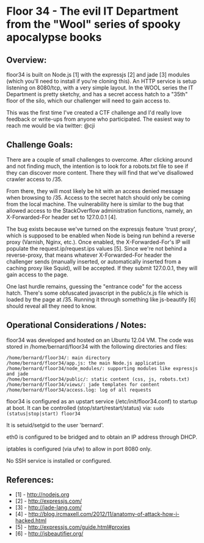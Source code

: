 Floor 34 - The evil IT Department from the "Wool" series of spooky apocalypse books
===================================================================================


Overview:
---------
floor34 is built on Node.js [1] with the expressjs [2] and jade [3] modules (which you'll need to install if you're cloning this). An HTTP service is setup
listening on 8080/tcp, with a very simple layout. In the WOOL series the IT Department is pretty sketchy,
and has a secret access hatch to a "35th" floor of the silo, which our challenger will need to gain access to.

This was the first time I've created a CTF challenge and I'd really love feedback or write-ups from anyone who participated. The easiest way to reach me would be via twitter: @cji


Challenge Goals:
----------------
There are a couple of small challenges to overcome. After clicking around and not finding much, the intention
is to look for a robots.txt file to see if they can discover more content. There they will find that we've
disallowed crawler access to /35.

From there, they will most likely be hit with an access denied message when browsing to /35. Access to the
secret hatch should only be coming from the local machine. The vulnerability here is similar to the bug
that allowed access to the StackOverflow administration functions, namely, an X-Forwarded-For
header set to 127.0.0.1 [4]. 

The bug exists because we've turned on the expressjs feature 'trust proxy',
which is supposed to be enabled when Node is being run behind a reverse proxy (Varnish, Nginx, etc.). Once
enabled, the X-Forwarded-For's IP will populate the request.ip/request.ips values [5]. Since we're not
behind a reverse-proxy, that means whatever X-Forwarded-For header the challenger sends (manually inserted,
or automatically inserted from a caching proxy like Squid), will be accepted. If they submit 127.0.0.1, they
will gain access to the page.

One last hurdle remains, guessing the "entrance code" for the access hatch. There's some obfuscated javascript
in the public/x.js file which is loaded by the page at /35. Running it through something like js-beautify [6]
should reveal all they need to know.


Operational Considerations / Notes:
-----------------------------------
floor34 was developed and hosted on an Ubuntu 12.04 VM. The code was stored in /home/bernard/floor34 with the following directories and files:

	/home/bernard/floor34/: main directory
	/home/bernard/floor34/app.js: the main Node.js application
	/home/bernard/floor34/node_modules/: supporting modules like expressjs and jade
	/home/bernard/floor34/public/: static content (css, js, robots.txt)
	/home/bernard/floor34/views/: jade templates for content
	/home/bernard/floor34/access.log: log of all requests

floor34 is configured as an upstart service (/etc/init/floor34.conf) to startup at boot. It can be controlled (stop/start/restart/status) via:
`sudo (status|stop|start) floor34`

It is setuid/setgid to the user 'bernard'.

eth0 is configured to be bridged and to obtain an IP address through DHCP.

iptables is configured (via ufw) to allow in port 8080 only.

No SSH service is installed or configured.


References:
-----------
* [1] - http://nodejs.org
* [2] - http://expressjs.com/
* [3] - http://jade-lang.com/
* [4] - http://blog.ircmaxell.com/2012/11/anatomy-of-attack-how-i-hacked.html
* [5] - http://expressjs.com/guide.html#proxies
* [6] - http://jsbeautifier.org/
